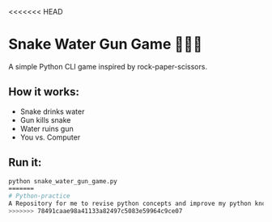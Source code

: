 <<<<<<< HEAD
# Snake Water Gun Game 🐍💧🗿

A simple Python CLI game inspired by rock-paper-scissors.

## How it works:
- Snake drinks water
- Gun kills snake
- Water ruins gun
- You vs. Computer

## Run it:
```bash
python snake_water_gun_game.py
=======
# Python-practice
A Repository for me to revise python concepts and improve my python knowledge along the way
>>>>>>> 78491caae98a41133a82497c5083e59964c9ce07
